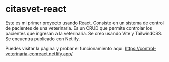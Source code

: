 # citasvet-react
Este es mi primer proyecto usando React. Consiste en un sistema de control de pacientes de una veterinaria. Es un CRUD que permite controlar los pacientes que ingresan a la veterinaria. Se creó usando Vite y TailwindCSS. Se encuentra publicado con Netlify.

Puedes visitar la página y probar el funcionamiento aquí: https://control-veterinaria-conreact.netlify.app/
